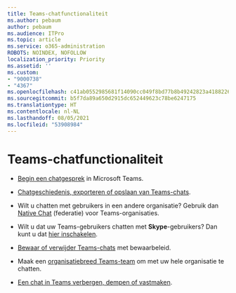 ```yaml
---
title: Teams-chatfunctionaliteit
ms.author: pebaum
author: pebaum
ms.audience: ITPro
ms.topic: article
ms.service: o365-administration
ROBOTS: NOINDEX, NOFOLLOW
localization_priority: Priority
ms.assetid: ''
ms.custom:
- "9000738"
- "4367"
ms.openlocfilehash: c41ab0552985681f14090cc049f8bd77b8b49242823a418822674cd21dea0f77
ms.sourcegitcommit: b5f7da89a650d2915dc652449623c78be6247175
ms.translationtype: HT
ms.contentlocale: nl-NL
ms.lasthandoff: 08/05/2021
ms.locfileid: "53908984"
---
```

# <a name="teams-chat-functionality"></a>Teams-chatfunctionaliteit

- [Begin een chatgesprek](https://support.office.com/article/start-a-chat-in-teams-0c71b32b-c050-4930-a887-5afbe742b3d8) in Microsoft Teams.

- [Chatgeschiedenis, exporteren of opslaan van Teams-chats](https://docs.microsoft.com/alchemyinsights/chat-history-in-microsoft-teams).

- Wilt u chatten met gebruikers in een andere organisatie? Gebruik dan [Native Chat](https://docs.microsoft.com/microsoftteams/native-chat-for-external-users) (federatie) voor Teams-organisaties.

- Wilt u dat uw Teams-gebruikers chatten met **Skype**-gebruikers? Dan kunt u dat [hier inschakelen](https://docs.microsoft.com/microsoftteams/manage-external-access#step-1---enable-your-organization-to-communicate-with-another-teams-organization). 

- [Bewaar of verwijder Teams-chats](https://docs.microsoft.com/microsoftteams/retention-policies) met bewaarbeleid.

- Maak een [organisatiebreed Teams-team](https://docs.microsoft.com/microsoftteams/create-an-org-wide-team) om met uw hele organisatie te chatten.

- [Een chat in Teams verbergen, dempen of vastmaken](https://support.office.com/article/hide-mute-or-pin-a-chat-in-teams-9aee02ef-713d-495b-8a73-9762d8e4b066).
